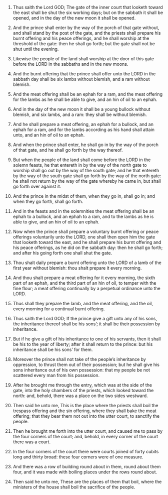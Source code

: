 1. Thus saith the Lord GOD; The gate of the inner court that looketh
toward the east shall be shut the six working days; but on the sabbath
it shall be opened, and in the day of the new moon it shall be opened.

2. And the prince shall enter by the way of the porch of that gate
without, and shall stand by the post of the gate, and the priests
shall prepare his burnt offering and his peace offerings, and he shall
worship at the threshold of the gate: then he shall go forth; but the
gate shall not be shut until the evening.

3. Likewise the people of the land shall worship at the door of this
gate before the LORD in the sabbaths and in the new moons.

4. And the burnt offering that the prince shall offer unto the LORD
in the sabbath day shall be six lambs without blemish, and a ram
without blemish.

5. And the meat offering shall be an ephah for a ram, and the meat
offering for the lambs as he shall be able to give, and an hin of oil
to an ephah.

6. And in the day of the new moon it shall be a young bullock
without blemish, and six lambs, and a ram: they shall be without
blemish.

7. And he shall prepare a meat offering, an ephah for a bullock, and
an ephah for a ram, and for the lambs according as his hand shall
attain unto, and an hin of oil to an ephah.

8. And when the prince shall enter, he shall go in by the way of the
porch of that gate, and he shall go forth by the way thereof.

9. But when the people of the land shall come before the LORD in the
solemn feasts, he that entereth in by the way of the north gate to
worship shall go out by the way of the south gate; and he that
entereth by the way of the south gate shall go forth by the way of the
north gate: he shall not return by the way of the gate whereby he came
in, but shall go forth over against it.

10. And the prince in the midst of them, when they go in, shall go
in; and when they go forth, shall go forth.

11. And in the feasts and in the solemnities the meat offering shall
be an ephah to a bullock, and an ephah to a ram, and to the lambs as
he is able to give, and an hin of oil to an ephah.

12. Now when the prince shall prepare a voluntary burnt offering or
peace offerings voluntarily unto the LORD, one shall then open him the
gate that looketh toward the east, and he shall prepare his burnt
offering and his peace offerings, as he did on the sabbath day: then
he shall go forth; and after his going forth one shall shut the gate.

13. Thou shalt daily prepare a burnt offering unto the LORD of a
lamb of the first year without blemish: thou shalt prepare it every
morning.

14. And thou shalt prepare a meat offering for it every morning, the
sixth part of an ephah, and the third part of an hin of oil, to temper
with the fine flour; a meat offering continually by a perpetual
ordinance unto the LORD.

15. Thus shall they prepare the lamb, and the meat offering, and the
oil, every morning for a continual burnt offering.

16. Thus saith the Lord GOD; If the prince give a gift unto any of
his sons, the inheritance thereof shall be his sons’; it shall be
their possession by inheritance.

17. But if he give a gift of his inheritance to one of his servants,
then it shall be his to the year of liberty; after it shall return to
the prince: but his inheritance shall be his sons’ for them.

18. Moreover the prince shall not take of the people’s inheritance
by oppression, to thrust them out of their possession; but he shall
give his sons inheritance out of his own possession: that my people be
not scattered every man from his possession.

19. After he brought me through the entry, which was at the side of
the gate, into the holy chambers of the priests, which looked toward
the north: and, behold, there was a place on the two sides westward.

20. Then said he unto me, This is the place where the priests shall
boil the trespass offering and the sin offering, where they shall bake
the meat offering; that they bear them not out into the utter court,
to sanctify the people.

21. Then he brought me forth into the utter court, and caused me to
pass by the four corners of the court; and, behold, in every corner of
the court there was a court.

22. In the four corners of the court there were courts joined of
forty cubits long and thirty broad: these four corners were of one
measure.

23. And there was a row of building round about in them, round about
them four, and it was made with boiling places under the rows round
about.

24. Then said he unto me, These are the places of them that boil,
where the ministers of the house shall boil the sacrifice of the
people.